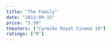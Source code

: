 ```yaml
---
title: "The Family"
date: "2013-09-15"
price: "5.50"
theaters: ["Carmike Royal Cinema 10"]
ratings: ["R"]
---
```

